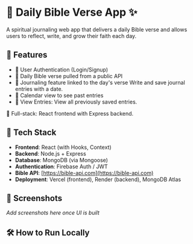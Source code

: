 # 📖 Daily Bible Verse App ✨

A spiritual journaling web app that delivers a daily Bible verse and allows users to reflect, write, and grow their faith each day.

## 🌟 Features
- 🔐 User Authentication (Login/Signup)
- 📖 Daily Bible verse pulled from a public API
- 📝 Journaling feature linked to the day's verse
  Write and save journal entries with a date.
- 📅 Calendar view to see past entries
- 📂 View Entries: View all previously saved entries.

🔁 Full-stack: React frontend with Express backend.
## 🚀 Tech Stack
- **Frontend**: React (with Hooks, Context)
- **Backend**: Node.js + Express
- **Database**: MongoDB (via Mongoose)
- **Authentication**: Firebase Auth / JWT
- **Bible API**: [https://bible-api.com](https://bible-api.com)
- **Deployment**: Vercel (frontend), Render (backend), MongoDB Atlas

## 📸 Screenshots
_Add screenshots here once UI is built_

## 🛠️ How to Run Locally
